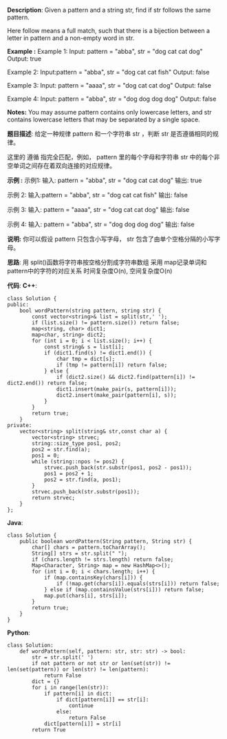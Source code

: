 __Description__:
Given a pattern and a string str, find if str follows the same pattern.

Here follow means a full match, such that there is a bijection between a letter in pattern and a non-empty word in str.

**Example :**
Example 1:
Input: pattern = "abba", str = "dog cat cat dog"
Output: true

Example 2:
Input:pattern = "abba", str = "dog cat cat fish"
Output: false

Example 3:
Input: pattern = "aaaa", str = "dog cat cat dog"
Output: false

Example 4:
Input: pattern = "abba", str = "dog dog dog dog"
Output: false

__Notes:__
You may assume pattern contains only lowercase letters, and str contains lowercase letters that may be separated by a single space.

__题目描述__:
给定一种规律 pattern 和一个字符串 str ，判断 str 是否遵循相同的规律。

这里的 遵循 指完全匹配，例如， pattern 里的每个字母和字符串 str 中的每个非空单词之间存在着双向连接的对应规律。

**示例 :**
示例1:
输入: pattern = "abba", str = "dog cat cat dog"
输出: true

示例 2:
输入:pattern = "abba", str = "dog cat cat fish"
输出: false

示例 3:
输入: pattern = "aaaa", str = "dog cat cat dog"
输出: false

示例 4:
输入: pattern = "abba", str = "dog dog dog dog"
输出: false

__说明:__
你可以假设 pattern 只包含小写字母， str 包含了由单个空格分隔的小写字母。

__思路__:
用 split()函数将字符串按空格分割成字符串数组
采用 map记录单词和 pattern中的字符的对应关系
时间复杂度O(n), 空间复杂度O(n)

__代码__:
__C++__:
```
class Solution {
public:
    bool wordPattern(string pattern, string str) {
        const vector<string>& list = split(str,' ');
        if (list.size() != pattern.size()) return false;
        map<string, char> dict1;
        map<char, string> dict2;
        for (int i = 0; i < list.size(); i++) {
            const string& s = list[i];            
            if (dict1.find(s) != dict1.end()) {
                char tmp = dict[s];
                if (tmp != pattern[i]) return false;
            } else {
                if (dict2.size() && dict2.find(pattern[i]) != dict2.end()) return false;
                dict1.insert(make_pair(s, pattern[i]));
                dict2.insert(make_pair(pattern[i], s));
            }      
        }
        return true;
    }
private:
    vector<string> split(string& str,const char a) {
        vector<string> strvec;
        string::size_type pos1, pos2;
        pos2 = str.find(a);
        pos1 = 0;
        while (string::npos != pos2) {
            strvec.push_back(str.substr(pos1, pos2 - pos1));
            pos1 = pos2 + 1;
            pos2 = str.find(a, pos1);
        }
        strvec.push_back(str.substr(pos1));
        return strvec;
    }
};
```

__Java__:
```
class Solution {
    public boolean wordPattern(String pattern, String str) {
        char[] chars = pattern.toCharArray();
        String[] strs = str.split(" ");
        if (chars.length != strs.length) return false;
        Map<Character, String> map = new HashMap<>();
        for (int i = 0; i < chars.length; i++) {
            if (map.containsKey(chars[i])) {
                if (!map.get(chars[i]).equals(strs[i])) return false;
            } else if (map.containsValue(strs[i])) return false;
            map.put(chars[i], strs[i]);
        }
        return true;
    }
}
```

__Python__:
```
class Solution:
    def wordPattern(self, pattern: str, str: str) -> bool:
        str = str.split(' ')
        if not pattern or not str or len(set(str)) != len(set(pattern)) or len(str) != len(pattern):
        	return False
        dict = {}
        for i in range(len(str)):
        	if pattern[i] in dict:
        		if dict[pattern[i]] == str[i]:
        			continue
        		else:
        			return False
        	dict[pattern[i]] = str[i]
        return True
```
